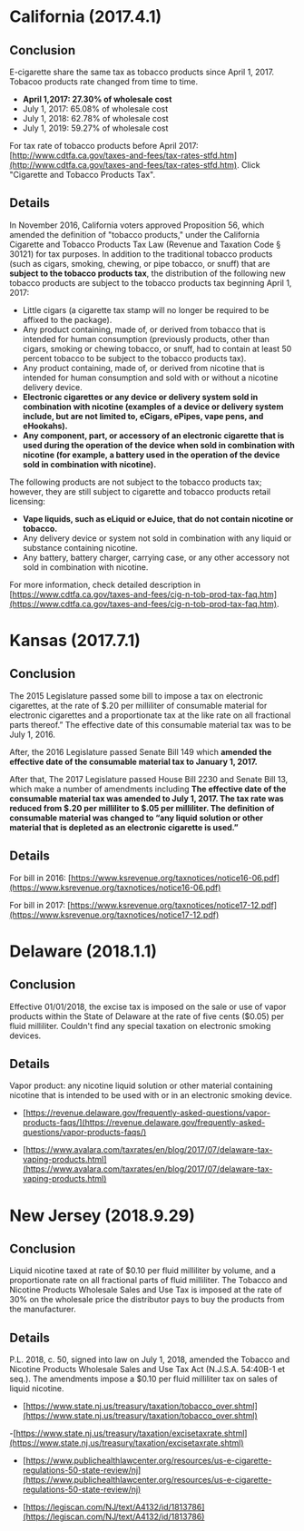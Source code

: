# California (2017.4.1)
## Conclusion
E-cigarette share the same tax as tobacco products since April 1, 2017. Tobacoo products rate changed from time to time.
- **April 1,2017: 27.30% of wholesale cost**
- July 1, 2017: 65.08% of wholesale cost
- July 1, 2018:	62.78% of wholesale cost
- July 1, 2019:	59.27% of wholesale cost

For tax rate of tobacco products before April 2017: [http://www.cdtfa.ca.gov/taxes-and-fees/tax-rates-stfd.htm](http://www.cdtfa.ca.gov/taxes-and-fees/tax-rates-stfd.htm). Click "Cigarette and Tobacco Products Tax".



## Details
In November 2016, California voters approved Proposition 56, which amended the definition of "tobacco products," under the California Cigarette and Tobacco Products Tax Law (Revenue and Taxation Code § 30121) for tax purposes. In addition to the traditional tobacco products (such as cigars, smoking, chewing, or pipe tobacco, or snuff) that are **subject to the tobacco products tax**, the distribution of the following new tobacco products are subject to the tobacco products tax beginning April 1, 2017:

- Little cigars (a cigarette tax stamp will no longer be required to be affixed to the package).
- Any product containing, made of, or derived from tobacco that is intended for human consumption (previously products, other than cigars, smoking or chewing tobacco, or snuff, had to contain at least 50 percent tobacco to be subject to the tobacco products tax).
- Any product containing, made of, or derived from nicotine that is intended for human consumption and sold with or without a nicotine delivery device.
- **Electronic cigarettes or any device or delivery system sold in combination with nicotine (examples of a device or delivery system include, but are not limited to, eCigars, ePipes, vape pens, and eHookahs).**
- **Any component, part, or accessory of an electronic cigarette that is used during the operation of the device when sold in combination with nicotine (for example, a battery used in the operation of the device sold in combination with nicotine).**

The following products are not subject to the tobacco products tax; however, they are still subject to cigarette and tobacco products retail licensing:

- **Vape liquids, such as eLiquid or eJuice, that do not contain nicotine or tobacco.**
- Any delivery device or system not sold in combination with any liquid or substance containing nicotine.
- Any battery, battery charger, carrying case, or any other accessory not sold in combination with nicotine.

For more information, check detailed description in [https://www.cdtfa.ca.gov/taxes-and-fees/cig-n-tob-prod-tax-faq.htm](https://www.cdtfa.ca.gov/taxes-and-fees/cig-n-tob-prod-tax-faq.htm).


# Kansas (2017.7.1)

## Conclusion
The 2015 Legislature passed some bill to impose a tax on electronic cigarettes, at the rate of $.20 per milliliter of consumable material for electronic cigarettes and a proportionate tax at the like rate on all fractional parts thereof.” The effective date of this
consumable material tax was to be July 1, 2016.

After, the 2016 Legislature passed Senate Bill 149 which **amended the effective date of the consumable
material tax to January 1, 2017.** 

After that, The 2017 Legislature passed House Bill 2230 and Senate Bill 13, which make a number of
amendments including **The effective date of the consumable material tax was amended to July 1, 2017. The tax rate was
reduced from $.20 per milliliter to $.05 per milliliter. The definition of consumable material was
changed to “any liquid solution or other material that is depleted as an electronic cigarette is
used.”**

## Details

For bill in 2016: [https://www.ksrevenue.org/taxnotices/notice16-06.pdf](https://www.ksrevenue.org/taxnotices/notice16-06.pdf)

For bill in 2017: [https://www.ksrevenue.org/taxnotices/notice17-12.pdf](https://www.ksrevenue.org/taxnotices/notice17-12.pdf)

# Delaware (2018.1.1)

## Conclusion
Effective 01/01/2018, the excise tax is imposed on the sale or use of vapor products within the State of Delaware at the rate of five cents ($0.05) per fluid milliliter. Couldn't find any special taxation on electronic smoking devices.


## Details

Vapor product: any nicotine liquid solution or other material containing nicotine that is intended to be used with or in an electronic smoking device. 

- [https://revenue.delaware.gov/frequently-asked-questions/vapor-products-faqs/](https://revenue.delaware.gov/frequently-asked-questions/vapor-products-faqs/)

- [https://www.avalara.com/taxrates/en/blog/2017/07/delaware-tax-vaping-products.html](https://www.avalara.com/taxrates/en/blog/2017/07/delaware-tax-vaping-products.html)

# New Jersey (2018.9.29)

## Conclusion
Liquid nicotine taxed at rate of $0.10 per fluid milliliter by volume, and a proportionate rate on all fractional parts of fluid milliliter. The Tobacco and Nicotine Products Wholesale Sales and Use Tax is imposed at the rate of 30% on the wholesale price the distributor pays to buy the products from the manufacturer.


## Details
P.L. 2018, c. 50, signed into law on July 1, 2018, amended the Tobacco and Nicotine Products Wholesale Sales and Use Tax Act (N.J.S.A. 54:40B-1 et seq.). The amendments impose a $0.10 per fluid milliliter tax on sales of liquid nicotine.

- [https://www.state.nj.us/treasury/taxation/tobacco_over.shtml](https://www.state.nj.us/treasury/taxation/tobacco_over.shtml)

-[https://www.state.nj.us/treasury/taxation/excisetaxrate.shtml](https://www.state.nj.us/treasury/taxation/excisetaxrate.shtml)

- [https://www.publichealthlawcenter.org/resources/us-e-cigarette-regulations-50-state-review/nj](https://www.publichealthlawcenter.org/resources/us-e-cigarette-regulations-50-state-review/nj)

- [https://legiscan.com/NJ/text/A4132/id/1813786](https://legiscan.com/NJ/text/A4132/id/1813786)






